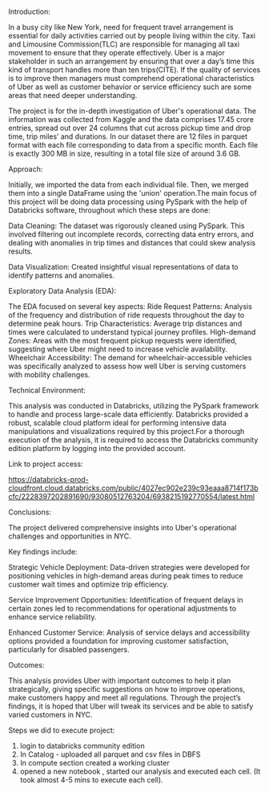 Introduction:

In a busy city like New York, need for frequent travel arrangement is essential for daily activities carried out by people living within the city. Taxi and Limousine Commission(TLC) are responsible for managing all taxi movement to ensure that they operate effectively. Uber is a major stakeholder in such an arrangement by ensuring that over a day’s time this kind of transport handles more than ten trips(CITE). If the quality of services is to improve then managers must comprehend operational characteristics of Uber as well as customer behavior or service efficiency such are some areas that need deeper understanding.

The project is for the in-depth investigation of Uber's operational data. The information was collected from Kaggle and the data comprises 17.45 crore entries, spread out over 24 columns that cut across pickup time and drop time, trip miles’ and durations. In our dataset there are 12 files in parquet format with each file corresponding to data from a specific month. Each file is exactly 300 MB in size, resulting in a total file size of around 3.6 GB. 

Approach:

Initially, we imported the data from each individual file. Then, we merged them into a single DataFrame using the 'union' operation.The main focus of this project will be doing data processing using PySpark with the help of Databricks software, throughout which these steps are done:

Data Cleaning: The dataset  was rigorously cleaned using PySpark. This involved filtering out incomplete records, correcting data entry errors, and dealing with anomalies in trip times and distances that could skew analysis results.

Data Visualization: Created insightful visual representations of data to identify patterns and anomalies.

Exploratory Data Analysis (EDA): 

The EDA focused on several key aspects:
Ride Request Patterns: Analysis of the frequency and distribution of ride requests throughout the day to determine peak hours.
Trip Characteristics: Average trip distances and times were calculated to understand typical journey profiles.
High-demand Zones: Areas with the most frequent pickup requests were identified, suggesting where Uber might need to increase vehicle availability.
Wheelchair Accessibility: The demand for wheelchair-accessible vehicles was specifically analyzed to assess how well Uber is serving customers with mobility challenges.

Technical Environment:

This analysis was conducted in Databricks, utilizing the PySpark framework to handle and process large-scale data efficiently. Databricks provided a robust, scalable cloud platform ideal for performing intensive data manipulations and visualizations required by this project.For a thorough execution of the analysis, it is required to access the Databricks community edition platform by logging into the provided account.

Link to project access: 

https://databricks-prod-cloudfront.cloud.databricks.com/public/4027ec902e239c93eaaa8714f173bcfc/2228397202891690/93080512763204/6938215192770554/latest.html

Conclusions:

The project delivered comprehensive insights into Uber's operational challenges and opportunities in NYC. 

Key findings include:

Strategic Vehicle Deployment: Data-driven strategies were developed for positioning vehicles in high-demand areas during peak times to reduce customer wait times and optimize trip efficiency.

Service Improvement Opportunities: Identification of frequent delays in certain zones led to recommendations for operational adjustments to enhance service reliability.

Enhanced Customer Service: Analysis of service delays and accessibility options provided a foundation for improving customer satisfaction, particularly for disabled passengers.

Outcomes:

This analysis provides Uber with important outcomes to help it plan strategically, giving specific suggestions on how to improve operations, make customers happy and meet all regulations. Through the project’s findings, it is hoped that Uber will tweak its services and be able to satisfy varied customers in NYC.

Steps we did to execute project:
1. login to databricks community edition
2. In Catalog - uploaded all parquet and csv files in DBFS
3. In compute section created a working cluster
4. opened a new notebook , started our analysis and executed each cell. (It took almost 4-5 mins to execute each cell).
